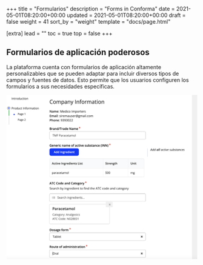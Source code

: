 +++
title = "Formularios"
description = "Forms in Conforma"
date = 2021-05-01T08:20:00+00:00
updated = 2021-05-01T08:20:00+00:00
draft = false
weight = 41
sort_by = "weight"
template = "docs/page.html"

[extra]
lead = ""
toc = true
top = false
+++

## Formularios de aplicación poderosos

La plataforma cuenta con formularios de aplicación altamente personalizables que se pueden adaptar para incluir diversos tipos de campos y fuentes de datos. Esto permite que los usuarios configuren los formularios a sus necesidades específicas.

![form](/docs/about/demo/form2.png)



